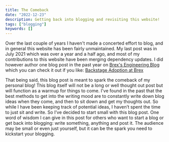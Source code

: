 ```yaml
---
title: The Comeback
date: "2022-12-23"
description: Getting back into blogging and revisiting this website!
tags: ["blogging"]
keywords: []
---
```


Over the last couple of years I haven't made a concerted effort to blog, and in general this website has been fairly unmaintained. My last post was in July 2021 which was over a year and a half ago, and most of my contributions to this website have been merging dependency updates. I did however author one blog post in the past year on [Brex's Engineering Blog](https://medium.com/brexeng) which you can check it out if you like: [Backstage Adoption at Brex](https://medium.com/brexeng/backstage-adoption-at-brex-b415e0e7d3a6)

That being said, this blog post is meant to spark the comeback of my personal blog! This blog itself will not be a long or well thought out post but will function as a warmup for things to come. I've found in the past that the best methods to get into the writing mood are to constantly write down blog ideas when they come, and then to sit down and get my thoughts out. So while I have been keeping track of potential ideas, I haven’t spent the time to just sit and write. So I’ve decided to start small with this blog post. One word of wisdom I can give in this post for others who want to start a blog or get back into blogging: write something, anything and post it. The audience may be small or even just yourself, but it can be the spark you need to kickstart your blogging.
